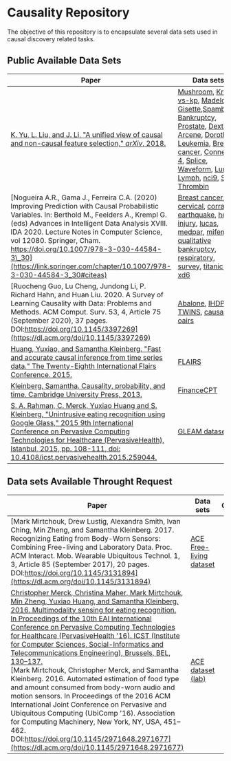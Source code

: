 # Causality Repository

The objective of this repository is to encapsulate several data sets used in causal discovery related tasks.

## Public Available Data Sets

| Paper | Data sets |
|---|---|
| [K. Yu, L. Liu, and J. Li, &quot;A unified view of causal and non-causal feature selection,&quot; _arXiv_, 2018.](https://arxiv.org/abs/1802.05844) | [Mushroom](https://github.com/AnaRitaNogueira/Causality-Repository/tree/master/Mushroom), [Kr-vs-kp](https://github.com/AnaRitaNogueira/Causality-Repository/tree/master/KR-VS-KP), [Madelon](https://github.com/AnaRitaNogueira/Causality-Repository/tree/master/Madelon), [Gisette](https://github.com/AnaRitaNogueira/Causality-Repository/tree/master/gisette),[Spambase](https://github.com/AnaRitaNogueira/Causality-Repository/tree/master/Spambase), [Bankruptcy](https://github.com/AnaRitaNogueira/Causality-Repository/tree/master/Bankruptcy), [Prostate](https://github.com/AnaRitaNogueira/Causality-Repository/tree/master/Prostate), [Dexter](https://github.com/AnaRitaNogueira/Causality-Repository/tree/master/Dexter), [Arcene](https://github.com/AnaRitaNogueira/Causality-Repository/tree/master/Arcene), [Dorothea](https://github.com/AnaRitaNogueira/Causality-Repository/tree/master/Dorothea), [Leukemia](https://github.com/AnaRitaNogueira/Causality-Repository/tree/master/Leukemia), [Breast cancer](https://github.com/AnaRitaNogueira/Causality-Repository/tree/master/Breast%20Cancer), [Connect-4](https://github.com/AnaRitaNogueira/Causality-Repository/tree/master/connect-4), [Splice](https://github.com/AnaRitaNogueira/Causality-Repository/tree/master/splice), [Waveform](https://github.com/AnaRitaNogueira/Causality-Repository/tree/master/waveform), [Lung](https://github.com/AnaRitaNogueira/Causality-Repository/tree/master/lung), [Lymph](https://github.com/AnaRitaNogueira/Causality-Repository/tree/master/lymph), [nci9](https://github.com/AnaRitaNogueira/Causality-Repository/tree/master/NCI9), [Sido](https://github.com/AnaRitaNogueira/Causality-Repository/tree/master/SIDO), [Thrombin](https://github.com/AnaRitaNogueira/Causality-Repository/tree/master/thrombin) |
| [Nogueira A.R., Gama J., Ferreira C.A. (2020) Improving Prediction with Causal Probabilistic Variables. In: Berthold M., Feelders A., Krempl G. (eds) Advances in Intelligent Data Analysis XVIII. IDA 2020. Lecture Notes in Computer Science, vol 12080. Springer, Cham. https://doi.org/10.1007/978-3-030-44584-3\_30](https://link.springer.com/chapter/10.1007/978-3-030-44584-3_30#citeas) | [Breast cancer](https://github.com/AnaRitaNogueira/Causality-Repository/tree/master/Breast%20Cancer), [cervical](https://github.com/AnaRitaNogueira/Causality-Repository/tree/master/cervical), [corral](https://github.com/AnaRitaNogueira/Causality-Repository/tree/master/corral), [earthquake](https://github.com/AnaRitaNogueira/Causality-Repository/tree/master/earthquake), [head injury](https://github.com/AnaRitaNogueira/Causality-Repository/tree/master/head%20injury), [lucas](https://github.com/AnaRitaNogueira/Causality-Repository/tree/master/lucas), [medpar](https://github.com/AnaRitaNogueira/Causality-Repository/tree/master/medpar), [mifem](https://github.com/AnaRitaNogueira/Causality-Repository/tree/master/mifem), [qualitative bankruptcy](https://github.com/AnaRitaNogueira/Causality-Repository/tree/master/qualitative-bankruptcy), [respiratory](https://github.com/AnaRitaNogueira/Causality-Repository/tree/master/respiratory), [survey](https://github.com/AnaRitaNogueira/Causality-Repository/tree/master/survey), [titanic](https://github.com/AnaRitaNogueira/Causality-Repository/tree/master/titanic), [xd6](https://github.com/AnaRitaNogueira/Causality-Repository/tree/master/xd6) |
| [Ruocheng Guo, Lu Cheng, Jundong Li, P. Richard Hahn, and Huan Liu. 2020. A Survey of Learning Causality with Data: Problems and Methods. ACM Comput. Surv. 53, 4, Article 75 (September 2020), 37 pages. DOI:https://doi.org/10.1145/3397269](https://dl.acm.org/doi/10.1145/3397269) | [Abalone](https://github.com/AnaRitaNogueira/Causality-Repository/tree/master/Abalone), [IHDP](https://github.com/AnaRitaNogueira/Causality-Repository/tree/master/IHDP), [TWINS](https://github.com/AnaRitaNogueira/Causality-Repository/tree/master/TWINS), [causal oairs](https://github.com/AnaRitaNogueira/Causality-Repository/tree/master/causal%20pairs) |
| [Huang, Yuxiao, and Samantha Kleinberg. &quot;Fast and accurate causal inference from time series data.&quot; The Twenty-Eighth International Flairs Conference. 2015.](https://d1wqtxts1xzle7.cloudfront.net/37392191/huang_flairs15.pdf?1429716585=&amp;response-content-disposition=inline%3B+filename%3DFast_and_Accurate_Causal_Inference_from.pdf&amp;Expires=1611255529&amp;Signature=TOeW7o3RDjwLy6qwurN~LLNYD31A-VhPVosR8yIgo90EwU6oO~VeUbLqEtdZP3xvkuLkHiDx5s87Lj3-fat1~NRwr7VM2NjHEo4l8P2mi9kQ62uVw79h3bvLZhpcYAI3ynMNe6f9zkpHFjvg7DDgz0ofxBao8MNz0arjuwz9Ud~gNQjGb3z3lznuuyr96VDyMyBQIBDUtC82aFGWgG-hzFk1yF~c8v50MjjeMFgns-a6Q7d9U6pd0Xyzio~2HJmpFoTIVfaT3Kk4Nd59b0Zm5~Y4H4Vsmvm0b40-HUWzKKZZ~9HbJy~wMKxyX3pO5zWh0zv1kyc29ticRWKZkG--8Q__&amp;Key-Pair-Id=APKAJLOHF5GGSLRBV4ZA) | [FLAIRS](https://github.com/AnaRitaNogueira/Causality-Repository/tree/master/FLAIRS) |
| [Kleinberg, Samantha. Causality, probability, and time. Cambridge University Press, 2013.](https://books.google.pt/books?hl=pt-PT&amp;lr=&amp;id=KHwqL43SaZQC&amp;oi=fnd&amp;pg=PR7&amp;dq=Causality,+Probability,+and+Time&amp;ots=Lff-d7vZz9&amp;sig=6_C-PCQqpVGaOP0nJALQhTyUEWg&amp;redir_esc=y#v=onepage&amp;q=Causality%2C%20Probability%2C%20and%20Time&amp;f=false) | [FinanceCPT](https://github.com/AnaRitaNogueira/Causality-Repository/tree/master/FinanceCPT) |
|[S. A. Rahman, C. Merck, Yuxiao Huang and S. Kleinberg, "Unintrusive eating recognition using Google Glass," 2015 9th International Conference on Pervasive Computing Technologies for Healthcare (PervasiveHealth), Istanbul, 2015, pp. 108-111, doi: 10.4108/icst.pervasivehealth.2015.259044.](https://ieeexplore.ieee.org/document/7349385)|[GLEAM dataset](http://www.skleinberg.org/data/GLEAM.tar.gz)|

## Data sets Available Throught Request

| Paper | Data sets |Characteristics
|---|---|---|
|[Mark Mirtchouk, Drew Lustig, Alexandra Smith, Ivan Ching, Min Zheng, and Samantha Kleinberg. 2017. Recognizing Eating from Body-Worn Sensors: Combining Free-living and Laboratory Data. Proc. ACM Interact. Mob. Wearable Ubiquitous Technol. 1, 3, Article 85 (September 2017), 20 pages. DOI:https://doi.org/10.1145/3131894](https://dl.acm.org/doi/10.1145/3131894)|[ACE Free-living dataset](http://skleinberg.org/data/ACE-FL.html)|
|[Christopher Merck, Christina Maher, Mark Mirtchouk, Min Zheng, Yuxiao Huang, and Samantha Kleinberg. 2016. Multimodality sensing for eating recognition. In Proceedings of the 10th EAI International Conference on Pervasive Computing Technologies for Healthcare (PervasiveHealth '16). ICST (Institute for Computer Sciences, Social-Informatics and Telecommunications Engineering), Brussels, BEL, 130–137.](https://dl.acm.org/doi/10.5555/3021319.3021339)<br>[Mark Mirtchouk, Christopher Merck, and Samantha Kleinberg. 2016. Automated estimation of food type and amount consumed from body-worn audio and motion sensors. In Proceedings of the 2016 ACM International Joint Conference on Pervasive and Ubiquitous Computing (UbiComp '16). Association for Computing Machinery, New York, NY, USA, 451–462. DOI:https://doi.org/10.1145/2971648.2971677](https://dl.acm.org/doi/10.1145/2971648.2971677)|[ACE dataset (lab)](http://skleinberg.org/data/ACE.html)
